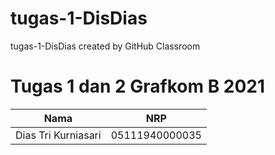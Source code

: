# tugas-1-DisDias
tugas-1-DisDias created by GitHub Classroom

# Tugas 1 dan 2 Grafkom B 2021

Nama | NRP
------------------- | --------------		
Dias Tri Kurniasari | 05111940000035

